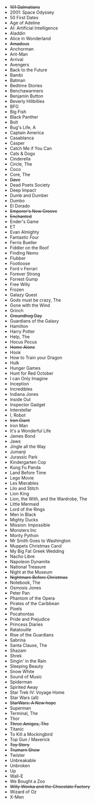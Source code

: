 - ~~101 Dalmatians~~
- 2001: Space Odyssey
- 50 First Dates
- Age of Adeline
- AI: Artificial Intelligence
- Aladdin
- Alice in Wonderland
- ~~Amadeus~~
- Anchorman
- Ant-Man
- Arrival
- Avengers
- Back to the Future
- Bambi
- Batman
- Bedtime Stories
- Benchawarmers
- Benjamin Button
- Beverly Hillbillies
- BFG
- Big Fish
- Black Panther
- Bolt
- Bug's Life, A
- Captain America
- Casablanca
- Casper
- Catch Me if You Can
- Cats & Dogs
- Cinderella
- Circle, The
- Coco
- Core, The
- ~~Dave~~
- Dead Poets Society
- Deep Impact
- Dumb and Dumber
- Dumbo
- El Dorado
- ~~Emperor's New Groove~~
- ~~Enchanted~~
- Ender's Game
- ET
- Evan Almighty
- Fantastic Four
- Ferris Bueller
- Fiddler on the Roof
- Finding Nemo
- Flubber
- Footloose
- Ford v Ferrari
- Forever Strong
- Forrest Gump
- Free Willy
- Frozen
- Galazy Quest
- Gods must be crazy, The
- Gone with the Wind
- Grinch
- ~~Groundhog Day~~
- Guardians of the Galaxy
- Hamilton
- Harry Potter
- Help, The
- Hocus Pocus
- ~~Home Alone~~
- Hook
- How to Train your Dragon
- Hulk
- Hunger Games
- Hunt for Red October
- I can Only Imagine
- Inception
- Incredibles
- Indiana Jones
- Inside Out
- Inspector Gadget
- Interstellar
- I, Robot
- ~~Iron Giant~~
- Iron Man
- It's a Wonderful Life
- James Bond
- Jaws
- Jingle all the Way
- Jumanji
- Jurassic Park
- Kindergarten Cop
- Kung Fu Panda
- Land Before Time
- Lego Movie
- Les Mierables
- Lilo and Stitch
- Lion King
- Lion, the With, and the Wardrobe, The
- Little Mermaid
- Lord of the Rings
- Men in Black
- Mighty Ducks
- Mission: Impossible
- Monsters Inc
- Monty Python
- Mr Smith Goes to Washington
- Muppets Christmas Carol
- My Big Fat Greek Wedding
- Nacho Libre
- Napoleon Dynamite
- National Treasure
- Night at the Museum
- ~~Nightmare Before Christmas~~
- Notebook, The
- Osmosis Jones
- Peter Pan
- Phantom of the Opera
- Pirates of the Caribbean
- Pixels
- Pocahontas
- Pride and Prejudice
- Princess Diaries
- Ratatouille
- Rise of the Guardians
- Sabrina
- Santa Clause, The
- Shazam
- Shrek
- Singin' in the Rain
- Sleeping Beauty
- Snow White
- Sound of Music
- Spiderman
- Spirited Away
- Star Trek IV: Voyage Home
- Star Wars (all)
- ~~StarWars: A New hope~~
- Superman
- Terminal, The
- Thor
- ~~Three Amigos, The~~
- Titanic
- To Kill a Mockingbird
- Top Gun / Maverick
- ~~Toy Story~~
- ~~Trumarn Show~~
- Twister
- Unbreakable
- Unbroken
- Up
- Wall-E
- We Bought a Zoo
- ~~Willy Wonka and the Chocolate Factory~~
- Wizard of Oz
- X-Men

